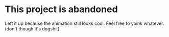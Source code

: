 # This project is abandoned
Left it up because the animation still looks cool.
Feel free to yoink whatever. (don't though it's dogshit)
